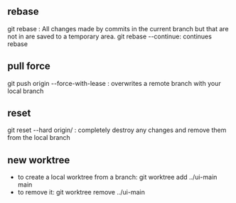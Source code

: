 ## rebase
git rebase <branch>: All changes made by commits in the current branch but that are not in <upstream> are saved to a temporary area.
git rebase --continue: continues rebase

## pull force
  
git push origin <branch> --force-with-lease : overwrites a remote branch with your local branch
  
## reset
  
git reset --hard origin/<branch> : completely destroy any changes and remove them from the local branch   
  
  
## new worktree
  
  - to create a local worktree from a branch: git worktree add ../ui-main main
  - to remove it: git worktree remove ../ui-main

